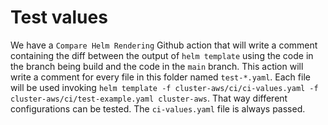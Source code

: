 # Test values

We have a `Compare Helm Rendering` Github action that will write a comment containing the diff between the output of `helm template` using the code in the branch being build and the code in the `main` branch.
This action will write a comment for every file in this folder named `test-*.yaml`. Each file will be used invoking `helm template -f cluster-aws/ci/ci-values.yaml -f cluster-aws/ci/test-example.yaml cluster-aws`.
That way different configurations can be tested. The `ci-values.yaml` file is always passed.
